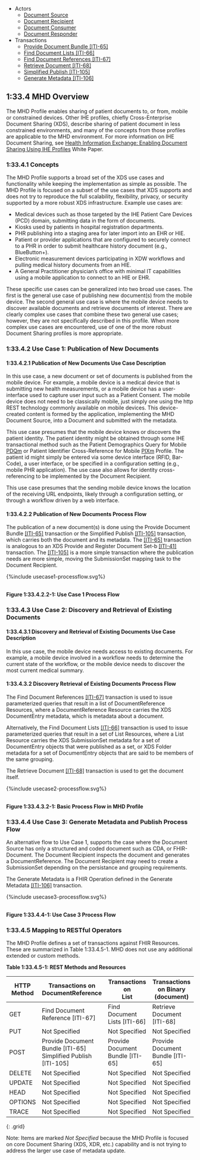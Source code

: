 
- Actors
  - [Document Source](1331_actors_and_transactions.html#133111-document-source)
  - [Document Recipient](1331_actors_and_transactions.html#133113-document-recipient)
  - [Document Consumer](1331_actors_and_transactions.html#133112-document-consumer)
  - [Document Responder](1331_actors_and_transactions.html#133114-document-responder)
- Transactions
  - [Provide Document Bundle \[ITI-65\]](ITI-65.html)
  - [Find Document Lists \[ITI-66\]](ITI-66.html)
  - [Find Document References \[ITI-67\]](ITI-67.html)
  - [Retrieve Document \[ITI-68\]](ITI-68.html)
  - [Simplified Publish \[ITI-105\]](ITI-105.html)
  - [Generate Metadata \[ITI-106\]](ITI-106.html)

## 1:33.4 MHD Overview
The MHD Profile enables sharing of patient documents to, or from, mobile or constrained devices. Other IHE profiles, chiefly Cross-Enterprise Document Sharing (XDS), describe sharing of patient document in less constrained environments, and many of the concepts from those profiles are applicable to the MHD environment. For more information on IHE Document Sharing, see [Health Information Exchange: Enabling Document Sharing Using IHE Profiles](https://profiles.ihe.net/ITI/HIE-Whitepaper/index.html) White Paper.

### 1:33.4.1 Concepts
The MHD Profile supports a broad set of the XDS use cases and functionality while keeping the implementation as simple as possible. The MHD Profile is focused on a subset of the use cases that XDS supports and does not try to reproduce the full scalability, flexibility, privacy, or security supported by a more robust XDS infrastructure. Example use cases are:

* Medical devices such as those targeted by the IHE Patient Care Devices (PCD) domain, submitting data in the form of documents.
* Kiosks used by patients in hospital registration departments.
* PHR publishing into a staging area for later import into an EHR or HIE.
* Patient or provider applications that are configured to securely connect to a PHR in order to submit healthcare history document (e.g., BlueButton+).
* Electronic measurement devices participating in XDW workflows and pulling medical history documents from an HIE.
* A General Practitioner physician’s office with minimal IT capabilities using a mobile application to connect to an HIE or EHR.

These specific use cases can be generalized into two broad use cases. The first is the general use case of publishing new document(s) from the mobile device. The second general use case is where the mobile device needs to discover available documents and retrieve documents of interest. There are clearly complex use cases that combine these two general use cases; however, they are not specifically described in this profile. When more complex use cases are encountered, use of one of the more robust Document Sharing profiles is more appropriate. 

### 1:33.4.2 Use Case 1: Publication of New Documents

#### 1:33.4.2.1 Publication of New Documents Use Case Description
In this use case, a new document or set of documents is published from the mobile device. For example, a mobile device is a medical device that is submitting new health measurements, or a mobile device has a user-interface used to capture user input such as a Patient Consent. The mobile device does not need to be classically mobile, just simply one using the http REST technology commonly available on mobile devices. This device-created content is formed by the application, implementing the MHD Document Source, into a Document and submitted with the metadata.

This use case presumes that the mobile device knows or discovers the patient identity. The patient identity might be obtained through some IHE transactional method such as the Patient Demographics Query for Mobile [PDQm](https://profiles.ihe.net/ITI/TF/Volume1/ch-38.html) or Patient Identifier Cross-Reference for Mobile [PIXm](https://profiles.ihe.net/ITI/TF/Volume1/ch-41.html) Profile. The patient id might simply be entered via some device interface (RFID, Bar-Code), a user interface, or be specified in a configuration setting (e.g., mobile PHR application). The use case also allows for identity cross-referencing to be implemented by the Document Recipient. 

This use case presumes that the sending mobile device knows the location of the receiving URL endpoints, likely through a configuration setting, or through a workflow driven by a web interface.

#### 1:33.4.2.2 Publication of New Documents Process Flow
The publication of a new document(s) is done using the Provide Document Bundle [\[ITI-65\]](ITI-65.html) transaction or the Simplified Publish [\[ITI-105\]](ITI-105.html) transaction, which carries both the document and its metadata. The [\[ITI-65\]](ITI-65.html) transaction is analogous to an XDS Provide and Register Document Set-b [\[ITI-41\]](https://profiles.ihe.net/ITI/TF/Volume2/ITI-41.html) transaction. The [\[ITI-105\]](ITI-105.html) is a more simple transaction where the publication needs are more simple, moving the SubmissionSet mapping task to the Document Recipient.

<div>
{%include usecase1-processflow.svg%}
</div>
<br clear="all">

**Figure 1:33.4.2.2-1: Use Case 1 Process Flow**


### 1:33.4.3 Use Case 2: Discovery and Retrieval of Existing Documents

#### 1:33.4.3.1 Discovery and Retrieval of Existing Documents Use Case Description
In this use case, the mobile device needs access to existing documents. For example, a mobile device involved in a workflow needs to determine the current state of the workflow, or the mobile device needs to discover the most current medical summary. 

#### 1:33.4.3.2 Discovery Retrieval of Existing Documents Process Flow
The Find Document References [\[ITI-67\]](ITI-67.html) transaction is used to issue parameterized queries that result in a list of DocumentReference Resources, where a DocumentReference Resource carries the XDS DocumentEntry metadata, which is metadata about a document.

Alternatively, the Find Document Lists [\[ITI-66\]](ITI-66.html) transaction is used to issue parameterized queries that result in a set of List Resources, where a List Resource carries the XDS SubmissionSet metadata for a set of DocumentEntry objects that were published as a set, or XDS Folder metadata for a set of DocumentEntry objects that are said to be members of the same grouping.

The Retrieve Document [\[ITI-68\]](ITI-68.html) transaction is used to get the document itself.

<div>
{%include usecase2-processflow.svg%}
</div>
<br clear="all">

**Figure 1:33.4.3.2-1: Basic Process Flow in MHD Profile**


### 1:33.4.4 Use Case 3: Generate Metadata and Publish Process Flow
An alternative flow to Use Case 1, supports the case where the Document Source has only a structured and coded document such as CDA, or FHIR-Document. The Document Recipient inspects the document and generates a DocumentReference. The Document Recipient may need to create a SubmissionSet depending on the persistance and grouping requirements. 

The Generate Metadata is a FHIR Operation defined in the Generate Metadata [\[ITI-106\]](ITI-106.html) transaction. 

<div>
{%include usecase3-processflow.svg%}
</div>
<br clear="all">

**Figure 1:33.4.4-1: Use Case 3 Process Flow**


### 1:33.4.5 Mapping to RESTful Operators
The MHD Profile defines a set of transactions against FHIR Resources. These are summarized in Table 1:33.4.5-1. MHD does not use any additional extended or custom methods.

**Table 1:33.4.5-1: REST Methods and Resources**

| HTTP<br/>Method | Transactions on <br/> DocumentReference | Transactions on <br/> List | Transactions on Binary <br/> (document) |
|--------|----------------------------------|------------------------------|----------------------------|
| GET    | Find Document Reference [ITI-67] | Find Document Lists [ITI-66] | Retrieve Document [ITI-68] |
| PUT    | Not Specified                    | Not Specified                | Not Specified              |
| POST   | Provide Document Bundle [ITI-65]<br/>Simplified Publish [ITI-105] | Provide Document Bundle [ITI-65] | Provide Document Bundle [ITI-65] |
| DELETE | Not Specified                    | Not Specified                | Not Specified              |
| UPDATE | Not Specified                    | Not Specified                | Not Specified              |
| HEAD   | Not Specified                    | Not Specified                | Not Specified              |
| OPTIONS| Not Specified                    | Not Specified                | Not Specified              |
| TRACE  | Not Specified                    | Not Specified                | Not Specified              |
{: .grid}

Note: Items are marked *Not Specified* because the MHD Profile is focused on core Document Sharing (XDS, XDR, etc.) capability and is not trying to address the larger use case of metadata update.

